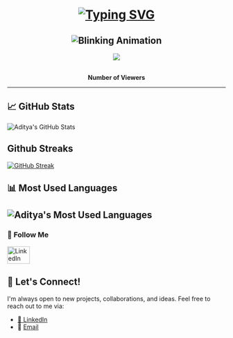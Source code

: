 <!-- Personal Readme Profile for GitHub -->
<h1 align="center">
  <a href="https://www.linkedin.com/in/aditya-vaish-370494243/">
    <img src="https://readme-typing-svg.herokuapp.com?font=Hacker&size=25&pause=1000&color=3CF721&multiline=true&width=435&lines=Hello+There%2C+I'm+Aditya+Vaish" alt="Typing SVG" />
  </a>
</h1>
<h2 align="center">
  <img src="https://readme-typing-svg.herokuapp.com?font=Fira+Code&size=25&pause=500&color=40E0D0&center=true&width=600&height=60&lines=Programmer+by+Choice;Entrepreneur+by+Passion" alt="Blinking Animation">
</h2>

<div align="center">
  <img src="https://profile-counter.glitch.me/vaishcodescape/count.svg?"/>
</div>


<br clear="both">

<p align="center"><b>Number of Viewers</b></p>

---

## 📈 **GitHub Stats**
![Aditya's GitHub Stats](https://github-readme-stats.vercel.app/api?username=vaishcodescape&show_icons=true&count_private=true&theme=radical)
## **Github Streaks**
 [![GitHub Streak](https://streak-stats.demolab.com?user=vaishcodescape&theme=dark&ring=FFD700&fire=FF4500&currStreakLabel=00FFFF&sideLabels=FFFFFF&dates=AAAAAA)](https://git.io/streak-stats)
## 📊 **Most Used Languages**
![Aditya's Most Used Languages](https://github-readme-stats.vercel.app/api/top-langs/?username=vaishcodescape&layout=compact&theme=radical)
---
### 🔗 **Follow Me**  
<a href="https://www.linkedin.com/in/aditya-vaish-370494243/" target="_blank">
  <img src="https://raw.githubusercontent.com/maurodesouza/profile-readme-generator/master/src/assets/icons/social/linkedin/default.svg" width="52" height="40" alt="LinkedIn Logo" />
</a><br>

## 💬 **Let's Connect!**
I'm always open to new projects, collaborations, and ideas. Feel free to reach out to me via:

- [📌 LinkedIn](https://www.linkedin.com/in/aditya-vaish-370494243/)  
- 📧 [Email](mailto:adityavaish846@gmail.com)
